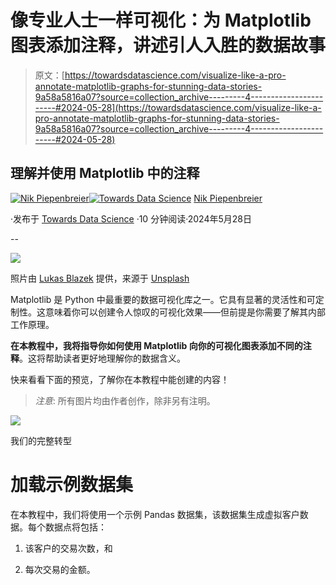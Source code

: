 # 像专业人士一样可视化：为 Matplotlib 图表添加注释，讲述引人入胜的数据故事

> 原文：[https://towardsdatascience.com/visualize-like-a-pro-annotate-matplotlib-graphs-for-stunning-data-stories-9a58a5816a07?source=collection_archive---------4-----------------------#2024-05-28](https://towardsdatascience.com/visualize-like-a-pro-annotate-matplotlib-graphs-for-stunning-data-stories-9a58a5816a07?source=collection_archive---------4-----------------------#2024-05-28)

## 理解并使用 Matplotlib 中的注释

[](https://medium.com/@nik.piepenbreier?source=post_page---byline--9a58a5816a07--------------------------------)[![Nik Piepenbreier](../Images/3fb21af4ba2c29a662709d30c695d3a6.png)](https://medium.com/@nik.piepenbreier?source=post_page---byline--9a58a5816a07--------------------------------)[](https://towardsdatascience.com/?source=post_page---byline--9a58a5816a07--------------------------------)[![Towards Data Science](../Images/a6ff2676ffcc0c7aad8aaf1d79379785.png)](https://towardsdatascience.com/?source=post_page---byline--9a58a5816a07--------------------------------) [Nik Piepenbreier](https://medium.com/@nik.piepenbreier?source=post_page---byline--9a58a5816a07--------------------------------)

·发布于 [Towards Data Science](https://towardsdatascience.com/?source=post_page---byline--9a58a5816a07--------------------------------) ·10 分钟阅读·2024年5月28日

--

![](../Images/930c28019f88297bc636a557d717daaa.png)

照片由 [Lukas Blazek](https://unsplash.com/@goumbik?utm_source=medium&utm_medium=referral) 提供，来源于 [Unsplash](https://unsplash.com/?utm_source=medium&utm_medium=referral)

Matplotlib 是 Python 中最重要的数据可视化库之一。它具有显著的灵活性和可定制性。这意味着你可以创建令人惊叹的可视化效果——但前提是你需要了解其内部工作原理。

**在本教程中，我将指导你如何使用 Matplotlib 向你的可视化图表添加不同的注释**。这将帮助读者更好地理解你的数据含义。

快来看看下面的预览，了解你在本教程中能创建的内容！

> *注意*: 所有图片均由作者创作，除非另有注明。

![](../Images/1e7964732360abd6b661a5a6e0dfd8f1.png)

我们的完整转型

# 加载示例数据集

在本教程中，我们将使用一个示例 Pandas 数据集，该数据集生成虚拟客户数据。每个数据点将包括：

1.  该客户的交易次数，和

1.  每次交易的金额。
